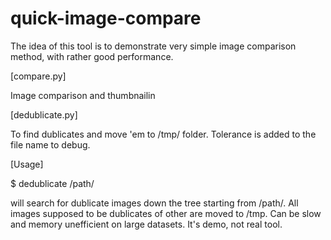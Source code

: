 # quick-image-compare

The idea of this tool is to demonstrate very simple image comparison method,
with rather good performance.

[compare.py]

Image comparison and thumbnailin

[dedublicate.py]

To find dublicates and move 'em to /tmp/ folder.
Tolerance is added to the file name to debug.

[Usage]

$ dedublicate /path/

will search for dublicate images down the tree starting from /path/.
All images supposed to be dublicates of other are moved to /tmp.
Can be slow and memory unefficient on large datasets.
It's demo, not real tool.
